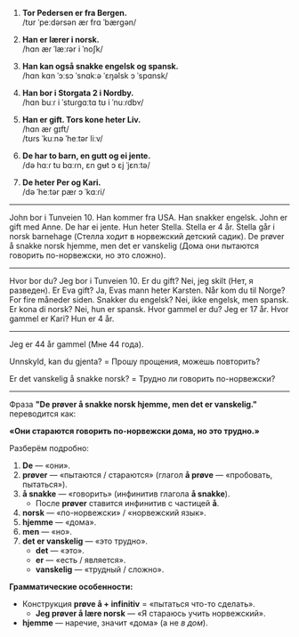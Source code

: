 1. **Tor Pedersen er fra Bergen.**  
    /tʊr ˈpeːdərsən æɾ frɑ ˈbærɡən/
    
2. **Han er lærer i norsk.**  
    /hɑn æɾ ˈlæːɾər i ˈnoʃk/
    
3. **Han kan også snakke engelsk og spansk.**  
    /hɑn kɑn ˈɔːsɔ ˈsnɑkːə ˈɛŋəlsk ɔ ˈspɑnsk/
    
4. **Han bor i Storgata 2 i Nordby.**  
    /hɑn buːɾ i ˈstuɾɡɑːtɑ tʊ i ˈnuːɾdbʏ/
    
5. **Han er gift. Tors kone heter Liv.**  
    /hɑn æɾ ɡɪft/  
    /tʊɾs ˈkuːnə ˈheːtər liːv/
    
6. **De har to barn, en gutt og ei jente.**  
    /də hɑːɾ tu bɑːɾn, ɛn ɡʉt ɔ ɛj ˈjɛnːtə/
    
7. **De heter Per og Kari.**  
    /də ˈheːtər pæɾ ɔ ˈkɑːɾi/

---

John bor i Tunveien 10.
Han kommer fra USA. Han snakker engelsk.
John er gift med Anne. De har ei jente.
Hun heter Stella. Stella er 4 år.
Stella går i norsk barnehage (Стелла ходит в норвежский детский садик).
De prøver å snakke norsk hjemme, men det er vanskelig (Дома они пытаются говорить по-норвежски, но это сложно).

---

Hvor bor du? Jeg bor i Tunveien 10.
Er du gift? Nei, jeg skilt (Нет, я разведен).
Er Eva gift? Ja, Evas mann heter Karsten.
Når kom du til Norge? For fire måneder siden.
Snakker du engelsk? Nei, ikke engelsk, men spansk.
Er kona di norsk? Nei, hun er spansk.
Hvor gammel er du? Jeg er 17 år.
Hvor gammel er Kari? Hun er 4 år.

---

Jeg er 44 år gammel (Мне 44 года).

Unnskyld, kan du gjenta? = Прошу прощения, можешь повторить?

Er det vanskelig å snakke norsk? = Трудно ли говорить по-норвежски?

---

Фраза **"De prøver å snakke norsk hjemme, men det er vanskelig."** переводится как:

**«Они стараются говорить по-норвежски дома, но это трудно.»**

Разберём подробно:

1. **De** — «они».
2. **prøver** — «пытаются / стараются» (глагол **å prøve** — «пробовать, пытаться»).
3. **å snakke** — «говорить» (инфинитив глагола **å snakke**).
   * После **prøver** ставится инфинитив с частицей **å**.
4. **norsk** — «по-норвежски» / «норвежский язык».
5. **hjemme** — «дома».
6. **men** — «но».
7. **det er vanskelig** — «это трудно».
   * **det** — «это».
   * **er** — «есть / является».
   * **vanskelig** — «трудный / сложно».

**Грамматические особенности:**

* Конструкция **prøve å + infinitiv** = «пытаться что-то сделать».
	* **Jeg prøver å lære norsk** — «Я стараюсь учить норвежский».
* **hjemme** — наречие, значит «дома» (а не *в дом*).
